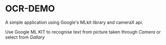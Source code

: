 # OCR-DEMO

A simple application using Google's MLkit library and cameraX api.

Use Google ML KIT to recognise text from picture taken through *Camera* or select from *Gallary*

